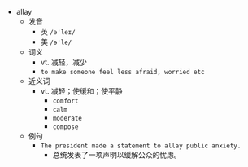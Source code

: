 - allay
  - 发音
    - 英 `/ə'leɪ/`
    - 美 `/ə'le/`
  - 词义
    - vt. 减轻，减少
    - `to make someone feel less afraid, worried etc`
  - 近义词
    - vt. 减轻；使缓和；使平静
      - `comfort`
      - `calm`
      - `moderate`
      - `compose`
  - 例句
    - `The president made a statement to allay public anxiety.`
      - 总统发表了一项声明以缓解公众的忧虑。

